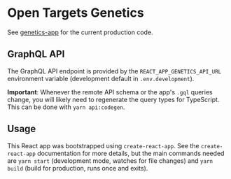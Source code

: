 # Open Targets Genetics

See [genetics-app](https://github.com/opentargets/genetics-app) for the current production code.

## GraphQL API

The GraphQL API endpoint is provided by the `REACT_APP_GENETICS_API_URL` environment variable (development default in `.env.development`).

**Important**: Whenever the remote API schema or the app's `.gql` queries change, you will likely need to regenerate the query types for TypeScript. This can be done with `yarn api:codegen`.

## Usage

This React app was bootstrapped using `create-react-app`. See the `create-react-app` documentation for more details, but the main commands needed are `yarn start` (development mode, watches for file changes) and `yarn build` (build for production, runs once and exits).
